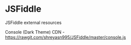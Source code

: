 # JSFiddle
JSFiddle external resources 

Console (Dark Theme) CDN - https://rawgit.com/shreyasn995/JSFiddle/master/console.js

